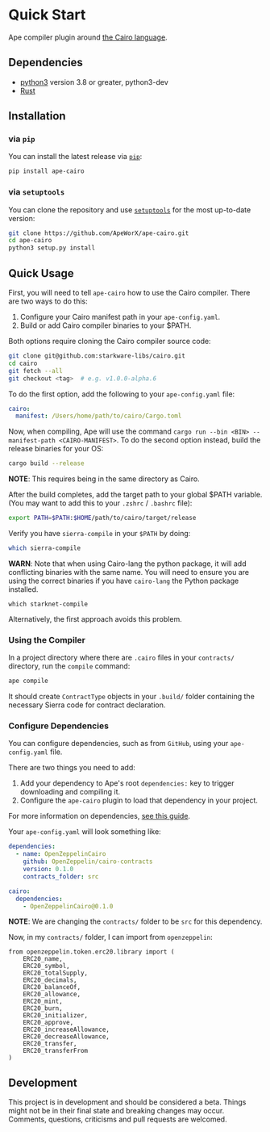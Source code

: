 # Quick Start

Ape compiler plugin around [the Cairo language](https://github.com/starkware-libs/cairo-lang).

## Dependencies

- [python3](https://www.python.org/downloads) version 3.8 or greater, python3-dev
- [Rust](https://www.rust-lang.org/)

## Installation

### via `pip`

You can install the latest release via [`pip`](https://pypi.org/project/pip/):

```bash
pip install ape-cairo
```

### via `setuptools`

You can clone the repository and use [`setuptools`](https://github.com/pypa/setuptools) for the most up-to-date version:

```bash
git clone https://github.com/ApeWorX/ape-cairo.git
cd ape-cairo
python3 setup.py install
```

## Quick Usage

First, you will need to tell `ape-cairo` how to use the Cairo compiler.
There are two ways to do this:

1. Configure your Cairo manifest path in your `ape-config.yaml`.
2. Build or add Cairo compiler binaries to your $PATH.

Both options require cloning the Cairo compiler source code:

```sh
git clone git@github.com:starkware-libs/cairo.git
cd cairo
git fetch --all
git checkout <tag>  # e.g. v1.0.0-alpha.6
```

To do the first option, add the following to your `ape-config.yaml` file:

```yaml
cairo:
  manifest: /Users/home/path/to/cairo/Cargo.toml
```

Now, when compiling, Ape will use the command `cargo run --bin <BIN> --manifest-path <CAIRO-MANIFEST>`.
To do the second option instead, build the release binaries for your OS:

```sh
cargo build --release
```

**NOTE**: This requires being in the same directory as Cairo.

After the build completes, add the target path to your global $PATH variable.
(You may want to add this to your `.zshrc` / `.bashrc` file):

```sh
export PATH=$PATH:$HOME/path/to/cairo/target/release
```

Verify you have `sierra-compile` in your `$PATH` by doing:

```bash
which sierra-compile
```

**WARN**: Note that when using Cairo-lang the python package, it will add conflicting binaries with the same name.
You will need to ensure you are using the correct binaries if you have `cairo-lang` the Python package installed.

```shell
which starknet-compile
```

Alternatively, the first approach avoids this problem.

### Using the Compiler

In a project directory where there are `.cairo` files in your `contracts/` directory, run the `compile` command:

```bash
ape compile
```

It should create `ContractType` objects in your `.build/` folder containing the necessary Sierra code for contract declaration.

### Configure Dependencies

You can configure dependencies, such as from `GitHub`, using your `ape-config.yaml` file.

There are two things you need to add:

1. Add your dependency to Ape's root `dependencies:` key to trigger downloading and compiling it.
2. Configure the `ape-cairo` plugin to load that dependency in your project.

For more information on dependencies, [see this guide](https://docs.apeworx.io/ape/stable/userguides/config.html#dependencies).

Your `ape-config.yaml` will look something like:

```yaml
dependencies:
  - name: OpenZeppelinCairo
    github: OpenZeppelin/cairo-contracts
    version: 0.1.0
    contracts_folder: src

cairo:
  dependencies:
    - OpenZeppelinCairo@0.1.0
```

**NOTE**: We are changing the `contracts/` folder to be `src` for this dependency.

Now, in my `contracts/` folder, I can import from `openzeppelin`:

```cairo
from openzeppelin.token.erc20.library import (
    ERC20_name,
    ERC20_symbol,
    ERC20_totalSupply,
    ERC20_decimals,
    ERC20_balanceOf,
    ERC20_allowance,
    ERC20_mint,
    ERC20_burn,
    ERC20_initializer,
    ERC20_approve,
    ERC20_increaseAllowance,
    ERC20_decreaseAllowance,
    ERC20_transfer,
    ERC20_transferFrom
)
```

## Development

This project is in development and should be considered a beta.
Things might not be in their final state and breaking changes may occur.
Comments, questions, criticisms and pull requests are welcomed.
